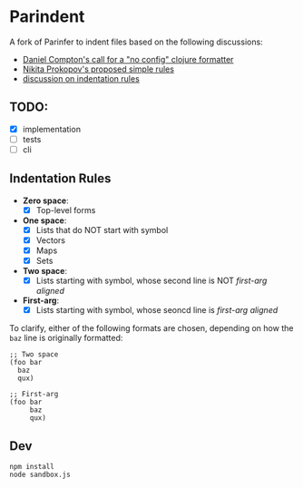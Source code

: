 # Parindent

A fork of Parinfer to indent files based on the following discussions:

- [Daniel Compton's call for a "no config" clojure formatter](https://clojureverse.org/t/clj-commons-building-a-formatter-like-gofmt-for-clojure/3240)
- [Nikita Prokopov's proposed simple rules](http://tonsky.me/blog/clojurefmt/)
- [discussion on indentation rules](https://github.com/clj-commons/formatter/issues/9)

## TODO:

- [x] implementation
- [ ] tests
- [ ] cli

## Indentation Rules

- **Zero space**:
  - [x] Top-level forms
- **One space**:
  - [x] Lists that do NOT start with symbol
  - [x] Vectors
  - [x] Maps
  - [x] Sets
- **Two space**:
  - [x] Lists starting with symbol, whose second line is NOT _first-arg aligned_
- **First-arg**:
  - [x] Lists starting with symbol, whose seoncd line is _first-arg aligned_

To clarify, either of the following formats are chosen, depending on how the
`baz` line is originally formatted:

```
;; Two space
(foo bar
  baz
  qux)

;; First-arg
(foo bar
     baz
     qux)
```

## Dev

```
npm install
node sandbox.js
```

